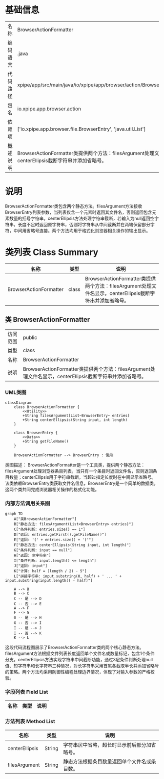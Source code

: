 # 基础信息

|      |      |
|------|------|
| 名称 | BrowserActionFormatter |
| 编码语言 | .java |
| 代码路径 | xpipe/app/src/main/java/io/xpipe/app/browser/action/BrowserActionFormatter.java |
| 包名 | io.xpipe.app.browser.action |
| 依赖项 | ['io.xpipe.app.browser.file.BrowserEntry', 'java.util.List'] |
| 概述说明 | BrowserActionFormatter类提供两个方法：filesArgument处理文件列表显示，centerEllipsis截断字符串并添加省略号。 |

# 说明

BrowserActionFormatter类包含两个静态方法。filesArgument方法接收BrowserEntry列表参数，当列表仅含一个元素时返回其文件名，否则返回包含元素数量的括号字符串。centerEllipsis方法处理字符串截断，若输入为null返回空字符串，长度不足时返回原字符串，否则将字符串从中间截断并在两端保留部分字符，中间用省略号连接。两个方法均用于格式化浏览器相关操作的输出显示。

# 类列表 Class Summary

| 名称   | 类型  | 说明 |
|-------|------|-------------|
| BrowserActionFormatter | class | BrowserActionFormatter类提供两个方法：filesArgument处理文件名显示，centerEllipsis截断字符串并添加省略号。 |



## 类 BrowserActionFormatter

|      |      |
|------|------|
| 访问范围 | public |
| 类型 | class |
| 名称 | BrowserActionFormatter |
| 说明 | BrowserActionFormatter类提供两个方法：filesArgument处理文件名显示，centerEllipsis截断字符串并添加省略号。 |


### UML类图

```mermaid
classDiagram
    class BrowserActionFormatter {
        <<Utility>>
        +String filesArgument(List~BrowserEntry~ entries)
        +String centerEllipsis(String input, int length)
    }

    class BrowserEntry {
        <<Data>>
        +String getFileName()
    }

    BrowserActionFormatter --> BrowserEntry : 使用
```

类图描述：
BrowserActionFormatter是一个工具类，提供两个静态方法：filesArgument处理浏览器条目列表，当只有一个条目时返回文件名，否则返回条目数量；centerEllipsis用于字符串截断，当超过指定长度时在中间显示省略号。该类依赖BrowserEntry类获取文件名信息，BrowserEntry是一个简单的数据类。这两个类共同完成浏览器相关操作的格式化功能。


### 内部方法调用关系图

```mermaid
graph TD
    A["类BrowserActionFormatter"]
    B["静态方法: filesArgument(List<BrowserEntry> entries)"]
    C["条件判断: entries.size() == 1"]
    D["返回: entries.getFirst().getFileName()"]
    E["返回: '(' + entries.size() + ')'"]
    F["静态方法: centerEllipsis(String input, int length)"]
    G["条件判断: input == null"]
    H["返回: 空字符串"]
    I["条件判断: input.length() <= length"]
    J["返回: input"]
    K["计算: half = (length / 2) - 5"]
    L["拼接字符串: input.substring(0, half) + ' ... ' + input.substring(input.length() - half)"]

    A --> B
    B --> C
    C -- 是 --> D
    C -- 否 --> E
    A --> F
    F --> G
    G -- 是 --> H
    G -- 否 --> I
    I -- 是 --> J
    I -- 否 --> K
    K --> L
```

这段代码流程图展示了BrowserActionFormatter类的两个核心静态方法。filesArgument方法根据文件列表长度返回单个文件名或数量标记，包含1个条件分支。centerEllipsis方法实现字符串中间截断功能，通过3层条件判断处理null值、短字符串和长字符串三种情况，对长字符串采用首尾各截取半长并添加省略号的策略。两个方法均采用防御性编程处理边界情况，体现了对输入参数的严格校验。

### 字段列表 Field List

| 名称  | 类型  | 说明 |
|-------|-------|------|

### 方法列表 Method List

| 名称  | 类型  | 说明 |
|-------|-------|------|
| centerEllipsis | String | 字符串居中省略，超长时显示前后部分加省略号。 |
| filesArgument | String | 静态方法根据条目数量返回单个文件名或条目数。 |




